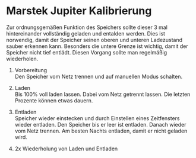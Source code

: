 # Marstek Jupiter Kalibrierung

Zur ordnungsgemäßen Funktion des Speichers sollte dieser 3 mal hintereinander vollständig geladen und entalden werden. Dies ist norwendig, damit der Speicher seinen oberen und unteren Ladezustand sauber erkennen kann. Besonders die untere Grenze ist wichtig, damit der Speicher nicht tief entlädt. Diesen Vorgang sollte man regelmäßig wiederholen.

1. Vorbereitung  
Den Speicher vom Netz trennen und auf manuellen Modus schalten.

2. Laden  
Bis 100% voll laden lassen. Dabei vom Netz getrennt lassen. Die letzten Prozente können etwas dauern.

3. Entladen  
Speicher wieder einstecken und durch Einstellen eines Zeitfensters wieder entladen.
Den Speicher bis er leer ist entladen. Danach wieder vom Netz trennen.
Am besten Nachts entladen, damit er nicht geladen wird.

4. 2x Wiederholung von Laden und Entladen
